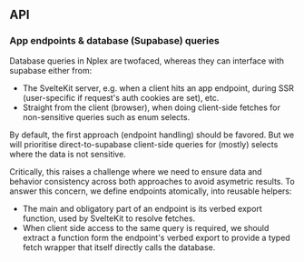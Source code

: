 ## API

### App endpoints & database (Supabase) queries

Database queries in Nplex are twofaced, whereas they can interface with supabase either from:

-   The SvelteKit server, e.g. when a client hits an app endpoint, during SSR (user-specific if request's auth cookies are set), etc.
-   Straight from the client (browser), when doing client-side fetches for non-sensitive queries such as enum selects.

By default, the first approach (endpoint handling) should be favored. But we will prioritise direct-to-supabase client-side queries for (mostly) selects where the data is not sensitive.

Critically, this raises a challenge where we need to ensure data and behavior consistency across both approaches to avoid asymetric results.
To answer this concern, we define endpoints atomically, into reusable helpers:

-   The main and obligatory part of an endpoint is its verbed export function, used by SvelteKit to resolve fetches.
-   When client side access to the same query is required, we should extract a function form the endpoint's verbed export to provide a typed fetch wrapper that itself directly calls the database.
